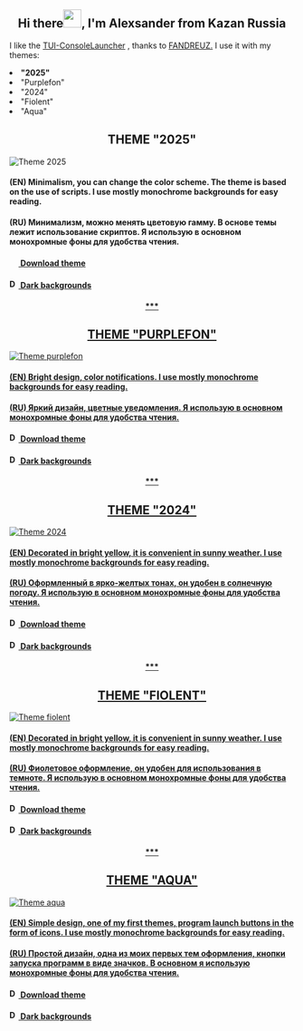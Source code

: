 <h2 align="center">Hi there<img src="https://github.com/alexgeorgchist/my_tui/raw/main/database/inf/Hi.gif" height="32"/>, I'm Alexsander<align="center"> from Kazan Russia</h2>

<p>I like the <a href="https://github.com/fandreuz/TUI-ConsoleLauncher" target="_blank">TUI-ConsoleLauncher</a> , thanks to <a href="https://github.com/fandreuz" target="_blank">FANDREUZ.</a> I use it with my themes: </p>
<li><strong>"2025"</strong></li>
<li>"Purplefon"</li>
<li>"2024"</li>
<li>"Fiolent"</li>
<li>"Aqua"</li>
</ul>


<h2 align="center">THEME "2025"</h2>
<img src="https://github.com/alexgeorgchist/my_tui/raw/main/database/inf/theme2025red.jpg" alt="Theme 2025">
<h4>(EN) Minimalism, you can change the color scheme. The theme is based on the use of scripts. I use mostly monochrome backgrounds for easy reading.</h4>
<h4>(RU) Минимализм, можно менять цветовую гамму. В основе темы лежит использование скриптов. Я использую в основном монохромные фоны для удобства чтения.</h4>
<h4><a href="https://github.com/alexgeorgchist/my_tui/raw/main/database/themes/2025.zip" target="_blank"><img src="https://github.com/alexgeorgchist/my_tui/raw/main/database/inf/load.PNG" height="16 alt="Download theme"/>   Download theme</h4>
<h4><a href="https://github.com/alexgeorgchist/my_tui/raw/main/database/inf/dark_backgrnds.zip" target="_blank"><img src="https://github.com/alexgeorgchist/my_tui/raw/main/database/inf/load.PNG" height="16" alt="Download backgrounds"/>   Dark backgrounds</h4>
<h4 align="center">***</h4>

<h2 align="center">THEME "PURPLEFON"</h2>
<img src="https://github.com/alexgeorgchist/my_tui/raw/main/database/inf/purplefon.jpg" alt="Theme purplefon">
<h4>(EN) Bright design, color notifications. I use mostly monochrome backgrounds for easy reading.</h4>
<h4>(RU) Яркий дизайн, цветные уведомления. Я использую в основном монохромные фоны для удобства чтения.</h4>
<h4><a href="https://github.com/alexgeorgchist/my_tui/raw/main/database/themes/purplefon.zip" target="_blank"><img src="https://github.com/alexgeorgchist/my_tui/raw/main/database/inf/load.PNG" height="16" alt="Download theme"/>   Download theme</h4>
<h4><a href="https://github.com/alexgeorgchist/my_tui/raw/main/database/inf/dark_backgrnds.zip" target="_blank"><img src="https://github.com/alexgeorgchist/my_tui/raw/main/database/inf/load.PNG" height="16" alt="Download backgrounds"/>   Dark backgrounds</h4>
<h4 align="center">***</h4>

<h2 align="center">THEME "2024"</h2>
<img src="https://github.com/alexgeorgchist/my_tui/raw/main/database/inf/2024.jpg" alt="Theme 2024">
<h4>(EN) Decorated in bright yellow, it is convenient in sunny weather. I use mostly monochrome backgrounds for easy reading.</h4>
<h4>(RU) Оформленный в ярко-желтых тонах, он удобен в солнечную погоду. Я использую в основном монохромные фоны для удобства чтения.</h4>
<h4><a href="https://github.com/alexgeorgchist/my_tui/raw/main/database/themes/2024.zip" target="_blank"><img src="https://github.com/alexgeorgchist/my_tui/raw/main/database/inf/load.PNG" height="16" alt="Download theme"/>   Download theme</h4>
<h4><a href="https://github.com/alexgeorgchist/my_tui/raw/main/database/inf/dark_backgrnds.zip" target="_blank"><img src="https://github.com/alexgeorgchist/my_tui/raw/main/database/inf/load.PNG" height="16" alt="Download background"/>   Dark backgrounds</h4>
<h4 align="center">***</h4>

<h2 align="center">THEME "FIOLENT"</h2>
<img src="https://github.com/alexgeorgchist/my_tui/raw/main/database/inf/fiolent.jpg" alt="Theme fiolent">
<h4>(EN) Decorated in bright yellow, it is convenient in sunny weather. I use mostly monochrome backgrounds for easy reading.</h4>
<h4>(RU) Фиолетовое оформление, он удобен для использования в темноте. Я использую в основном монохромные фоны для удобства чтения.</h4>
<h4><a href="https://github.com/alexgeorgchist/my_tui/raw/main/database/themes/fiolent.zip" target="_blank"><img src="https://github.com/alexgeorgchist/my_tui/raw/main/database/inf/load.PNG" height="16" alt="Downlad theme"/>   Download theme</h4>
<h4><a href="https://github.com/alexgeorgchist/my_tui/raw/main/database/inf/dark_backgrnds.zip" target="_blank"><img src="https://github.com/alexgeorgchist/my_tui/raw/main/database/inf/load.PNG" height="16" alt="Download backgrounds"/>   Dark backgrounds</h4>
<h4 align="center">***</h4>

<h2 align="center">THEME "AQUA"</h2>
<img src="https://github.com/alexgeorgchist/my_tui/raw/main/database/inf/aqua.jpg" alt="Theme aqua">
<h4>(EN) Simple design, one of my first themes, program launch buttons in the form of icons. I use mostly monochrome backgrounds for easy reading.</h4>
<h4>(RU) Простой дизайн, одна из моих первых тем оформления, кнопки запуска программ в виде значков. В основном я использую монохромные фоны для удобства чтения.</h4>
<h4><a href="https://github.com/alexgeorgchist/my_tui/raw/main/database/themes/aqua.zip" target="_blank"><img src="https://github.com/alexgeorgchist/my_tui/raw/main/database/inf/load.PNG" height="16" alt="Download theme"/>   Download theme</h4>
<h4><a href="https://github.com/alexgeorgchist/my_tui/raw/main/database/inf/dark_backgrnds.zip" target="_blank"><img src="https://github.com/alexgeorgchist/my_tui/raw/main/database/inf/load.PNG" height="16" alt="Download backgrounds"/>   Dark backgrounds</h4>
